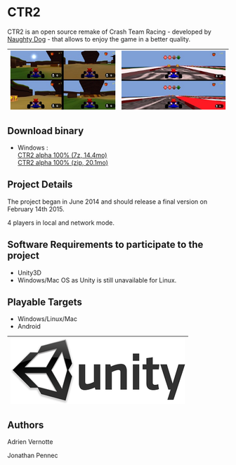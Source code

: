 CTR2
============
CTR2 is an open source remake of Crash Team Racing - developed by [Naughty Dog](http://www.naughtydog.com) - that allows to enjoy the game in a better quality.

| ![CTR2](https://raw.githubusercontent.com/AdrienVR/CTR2/master/ctr2_preview.jpg "Warning, this a preview of the alpha version") | ![CTR2](https://raw.githubusercontent.com/AdrienVR/CTR2/master/ctr2_race_preview.jpg "Warning, this a preview of the alpha version") |
|:----:|:----:|

## Download binary

* Windows :  
		[CTR2 alpha 100% (7z, 14.4mo)](https://drive.google.com/file/d/0B2xlFxzCEekzN1dNSjBNazBsLTA/view?usp=sharing)  
		[CTR2 alpha 100% (zip, 20.1mo)](https://drive.google.com/file/d/0B2xlFxzCEekzNjZJZ2hFM3c4ek0/view?usp=sharing)  

## Project Details

The project began in June 2014 and should release a final version on February 14th 2015.  
  
4 players in local and network mode.

## Software Requirements to participate to the project

* Unity3D
* Windows/Mac OS as Unity is still unavailable for Linux.

## Playable Targets

* Windows/Linux/Mac
* Android

| ![Unity3D](https://raw.githubusercontent.com/AdrienVR/CTR2/master/unity.png "Unity3D") |
|:----:|

## Authors

Adrien Vernotte  

Jonathan Pennec  
